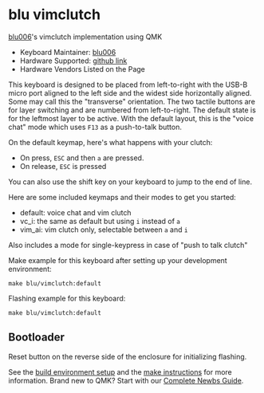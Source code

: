 # blu vimclutch

[blu006](https://github.com/blu006)'s vimclutch implementation using QMK

* Keyboard Maintainer: [blu006](https://github.com/blu006)
* Hardware Supported: [github link](https://github.com/blu006/vimclutch_hw)
* Hardware Vendors Listed on the Page

This keyboard is designed to be placed from left-to-right with the USB-B micro port aligned to the left side and the widest side horizontally aligned.  Some may call this the "transverse" orientation.  The two tactile buttons are for layer switching and are numbered from left-to-right.  The default state is for the leftmost layer to be active.  With the default layout, this is the "voice chat" mode which uses `F13` as a push-to-talk button.

On the default keymap, here's what happens with your clutch:
* On press, `ESC` and then `a` are pressed.
* On release, `ESC` is pressed

You can also use the shift key on your keyboard to jump to the end of line.

Here are some included keymaps and their modes to get you started:
* default: voice chat and vim clutch
* vc_i: the same as default but using `i` instead of `a`
* vim_ai: vim clutch only, selectable between `a` and `i`

Also includes a mode for single-keypress in case of "push to talk clutch"

Make example for this keyboard after setting up your development environment:

    make blu/vimclutch:default
      
Flashing example for this keyboard:

    make blu/vimclutch:default

## Bootloader

Reset button on the reverse side of the enclosure for initializing flashing.

See the [build environment setup](https://docs.qmk.fm/#/getting_started_build_tools) and the [make instructions](https://docs.qmk.fm/#/getting_started_make_guide) for more information. Brand new to QMK? Start with our [Complete Newbs Guide](https://docs.qmk.fm/#/newbs).
